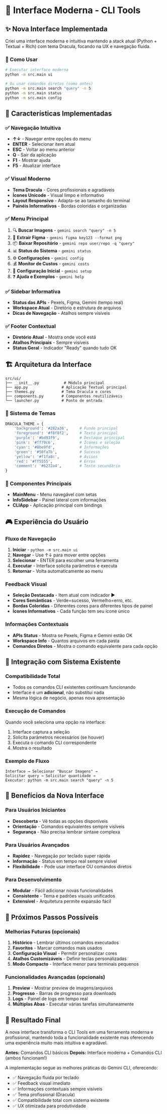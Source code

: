 # 🎨 Interface Moderna - CLI Tools

## ✨ Nova Interface Implementada

Criei uma interface moderna e intuitiva mantendo a stack atual (Python + Textual + Rich) com tema Dracula, focando na UX e navegação fluida.

### 🚀 Como Usar

```bash
# Executar interface moderna
python -m src.main ui

# Ou usar comandos diretos (como antes)
python -m src.main search "query" -n 5
python -m src.main status
python -m src.main config
```

## 🎯 Características Implementadas

### ✅ **Navegação Intuitiva**
- **↑↓** - Navegar entre opções do menu
- **ENTER** - Selecionar item atual
- **ESC** - Voltar ao menu anterior
- **Q** - Sair da aplicação
- **F1** - Mostrar ajuda
- **F5** - Atualizar interface

### ✅ **Visual Moderno**
- **Tema Dracula** - Cores profissionais e agradáveis
- **Ícones Unicode** - Visual limpo e informativo
- **Layout Responsivo** - Adapta-se ao tamanho do terminal
- **Painéis Informativos** - Bordas coloridas e organizadas

### ✅ **Menu Principal**
1. 🔍 **Buscar Imagens** - `gemini search "query" -n 5`
2. 🎨 **Extrair Figma** - `gemini figma key123 --format png`
3. 📦 **Baixar Repositório** - `gemini repo user/repo -q "query"`
4. 📊 **Status do Sistema** - `gemini status`
5. ⚙️ **Configurações** - `gemini config`
6. 💰 **Monitor de Custos** - `gemini costs`
7. 🚀 **Configuração Inicial** - `gemini setup`
8. ❓ **Ajuda e Exemplos** - `gemini help`

### ✅ **Sidebar Informativa**
- **Status das APIs** - Pexels, Figma, Gemini (tempo real)
- **Workspace Atual** - Diretório e estrutura de arquivos
- **Dicas de Navegação** - Atalhos sempre visíveis

### ✅ **Footer Contextual**
- **Diretório Atual** - Mostra onde você está
- **Atalhos Principais** - Sempre visíveis
- **Status Geral** - Indicador "Ready" quando tudo OK

## 🏗️ Arquitetura da Interface

```
src/ui/
├── __init__.py           # Módulo principal
├── app.py               # Aplicação Textual principal
├── themes.py            # Tema Dracula e cores
├── components.py        # Componentes reutilizáveis
└── launcher.py          # Ponto de entrada
```

### 🎨 **Sistema de Temas**
```python
DRACULA_THEME = {
    'background': '#282a36',     # Fundo principal
    'foreground': '#f8f8f2',     # Texto principal
    'purple': '#bd93f9',         # Destaque principal
    'pink': '#ff79c6',           # Ícones e seleção
    'cyan': '#8be9fd',           # Informações
    'green': '#50fa7b',          # Sucesso
    'yellow': '#f1fa8c',         # Avisos
    'red': '#ff5555',            # Erros
    'comment': '#6272a4',        # Texto secundário
}
```

### 🧩 **Componentes Principais**
- **MainMenu** - Menu navegável com setas
- **InfoSidebar** - Painel lateral com informações
- **CLIApp** - Aplicação principal com bindings

## 🎮 **Experiência do Usuário**

### **Fluxo de Navegação**
1. **Iniciar** - `python -m src.main ui`
2. **Navegar** - Use ↑↓ para mover entre opções
3. **Selecionar** - ENTER para escolher uma ferramenta
4. **Executar** - Interface solicita parâmetros e executa
5. **Retornar** - Volta automaticamente ao menu

### **Feedback Visual**
- **Seleção Destacada** - Item atual com indicador ▶
- **Cores Semânticas** - Verde=sucesso, Vermelho=erro, etc.
- **Bordas Coloridas** - Diferentes cores para diferentes tipos de painel
- **Ícones Informativos** - Cada função tem seu ícone único

### **Informações Contextuais**
- **APIs Status** - Mostra se Pexels, Figma e Gemini estão OK
- **Workspace Info** - Quantos arquivos em cada pasta
- **Comandos Diretos** - Mostra o comando equivalente para cada opção

## 🔧 **Integração com Sistema Existente**

### **Compatibilidade Total**
- Todos os comandos CLI existentes continuam funcionando
- Interface é um **adicional**, não substitui nada
- Mesma lógica de negócio, apenas nova apresentação

### **Execução de Comandos**
Quando você seleciona uma opção na interface:
1. Interface captura a seleção
2. Solicita parâmetros necessários (se houver)
3. Executa o comando CLI correspondente
4. Mostra o resultado

### **Exemplo de Fluxo**
```
Interface → Selecionar "Buscar Imagens" → 
Solicitar query → Solicitar quantidade → 
Executar: python -m src.main search "query" -n 5
```

## 🎯 **Benefícios da Nova Interface**

### **Para Usuários Iniciantes**
- **Descoberta** - Vê todas as opções disponíveis
- **Orientação** - Comandos equivalentes sempre visíveis
- **Segurança** - Não precisa lembrar sintaxe complexa

### **Para Usuários Avançados**
- **Rapidez** - Navegação por teclado super rápida
- **Informação** - Status em tempo real sempre visível
- **Flexibilidade** - Pode usar interface OU comandos diretos

### **Para Desenvolvimento**
- **Modular** - Fácil adicionar novas funcionalidades
- **Consistente** - Tema e padrões visuais unificados
- **Extensível** - Arquitetura permite expansão fácil

## 🚀 **Próximos Passos Possíveis**

### **Melhorias Futuras** (opcionais)
1. **Histórico** - Lembrar últimos comandos executados
2. **Favoritos** - Marcar comandos mais usados
3. **Configuração Visual** - Permitir personalizar cores
4. **Atalhos Customizáveis** - Definir teclas personalizadas
5. **Modo Compacto** - Interface menor para terminais pequenos

### **Funcionalidades Avançadas** (opcionais)
1. **Preview** - Mostrar preview de imagens/arquivos
2. **Progresso** - Barras de progresso para downloads
3. **Logs** - Painel de logs em tempo real
4. **Múltiplas Abas** - Executar várias tarefas simultaneamente

## 🎉 **Resultado Final**

A nova interface transforma o CLI Tools em uma ferramenta moderna e profissional, mantendo toda a funcionalidade existente mas oferecendo uma experiência muito mais intuitiva e agradável.

**Antes:** Comandos CLI básicos
**Depois:** Interface moderna + Comandos CLI (ambos funcionam!)

A implementação segue as melhores práticas do Gemini CLI, oferecendo:
- ✅ Navegação fluida por teclado
- ✅ Feedback visual imediato  
- ✅ Informações contextuais sempre visíveis
- ✅ Tema profissional (Dracula)
- ✅ Compatibilidade total com sistema existente
- ✅ UX otimizada para produtividade
